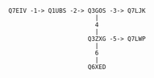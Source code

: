 
    Q7EIV -1-> Q1UBS -2-> Q3GOS -3-> Q7LJK
                            |
                            4
                            |
                          Q3ZXG -5-> Q7LWP 
                            |
                            6
                            |
                          Q6XED

